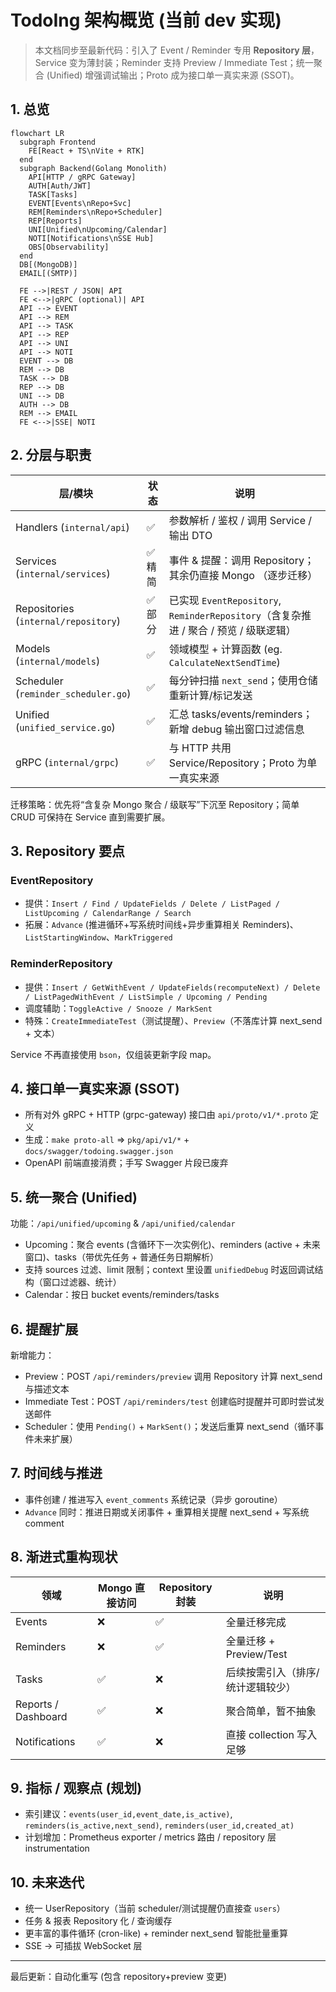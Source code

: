 # TodoIng 架构概览 (当前 dev 实现)

> 本文档同步至最新代码：引入了 Event / Reminder 专用 **Repository 层**，Service 变为薄封装；Reminder 支持 Preview / Immediate Test；统一聚合 (Unified) 增强调试输出；Proto 成为接口单一真实来源 (SSOT)。

## 1. 总览

```mermaid
flowchart LR
  subgraph Frontend
    FE[React + TS\nVite + RTK]
  end
  subgraph Backend(Golang Monolith)
    API[HTTP / gRPC Gateway]
    AUTH[Auth/JWT]
    TASK[Tasks]
    EVENT[Events\nRepo+Svc]
    REM[Reminders\nRepo+Scheduler]
    REP[Reports]
    UNI[Unified\nUpcoming/Calendar]
    NOTI[Notifications\nSSE Hub]
    OBS[Observability]
  end
  DB[(MongoDB)]
  EMAIL[(SMTP)]

  FE -->|REST / JSON| API
  FE <-->|gRPC (optional)| API
  API --> EVENT
  API --> REM
  API --> TASK
  API --> REP
  API --> UNI
  API --> NOTI
  EVENT --> DB
  REM --> DB
  TASK --> DB
  REP --> DB
  UNI --> DB
  AUTH --> DB
  REM --> EMAIL
  FE <-->|SSE| NOTI
```

## 2. 分层与职责

| 层/模块 | 状态 | 说明 |
|---------|------|------|
| Handlers (`internal/api`) | ✅ | 参数解析 / 鉴权 / 调用 Service / 输出 DTO |
| Services (`internal/services`) | ✅ 精简 | 事件 & 提醒：调用 Repository；其余仍直接 Mongo （逐步迁移） |
| Repositories (`internal/repository`) | ✅ 部分 | 已实现 `EventRepository`, `ReminderRepository`（含复杂推进 / 聚合 / 预览 / 级联逻辑） |
| Models (`internal/models`) | ✅ | 领域模型 + 计算函数 (eg. `CalculateNextSendTime`) |
| Scheduler (`reminder_scheduler.go`) | ✅ | 每分钟扫描 `next_send`；使用仓储重新计算/标记发送 |
| Unified (`unified_service.go`) | ✅ | 汇总 tasks/events/reminders；新增 debug 输出窗口过滤信息 |
| gRPC (`internal/grpc`) | ✅ | 与 HTTP 共用 Service/Repository；Proto 为单一真实来源 |

迁移策略：优先将“含复杂 Mongo 聚合 / 级联写”下沉至 Repository；简单 CRUD 可保持在 Service 直到需要扩展。

## 3. Repository 要点

### EventRepository

- 提供：`Insert / Find / UpdateFields / Delete / ListPaged / ListUpcoming / CalendarRange / Search`
- 拓展：`Advance` (推进循环+写系统时间线+异步重算相关 Reminders)、`ListStartingWindow`、`MarkTriggered`

### ReminderRepository

- 提供：`Insert / GetWithEvent / UpdateFields(recomputeNext) / Delete / ListPagedWithEvent / ListSimple / Upcoming / Pending`
- 调度辅助：`ToggleActive / Snooze / MarkSent`
- 特殊：`CreateImmediateTest`（测试提醒）、`Preview`（不落库计算 next_send + 文本）

Service 不再直接使用 `bson`，仅组装更新字段 map。

## 4. 接口单一真实来源 (SSOT)

- 所有对外 gRPC + HTTP (grpc-gateway) 接口由 `api/proto/v1/*.proto` 定义
- 生成：`make proto-all` => `pkg/api/v1/*` + `docs/swagger/todoing.swagger.json`
- OpenAPI 前端直接消费；手写 Swagger 片段已废弃

## 5. 统一聚合 (Unified)

功能：`/api/unified/upcoming` & `/api/unified/calendar`

- Upcoming：聚合 events (含循环下一次实例化)、reminders (active + 未来窗口)、tasks（带优先任务 + 普通任务日期解析）
- 支持 sources 过滤、limit 限制；context 里设置 `unifiedDebug` 时返回调试结构（窗口过滤器、统计）
- Calendar：按日 bucket events/reminders/tasks

## 6. 提醒扩展

新增能力：

- Preview：POST `/api/reminders/preview` 调用 Repository 计算 next_send 与描述文本
- Immediate Test：POST `/api/reminders/test` 创建临时提醒并可即时尝试发送邮件
- Scheduler：使用 `Pending()` + `MarkSent()`；发送后重算 next_send（循环事件未来扩展）

## 7. 时间线与推进

- 事件创建 / 推进写入 `event_comments` 系统记录（异步 goroutine）
- `Advance` 同时：推进日期或关闭事件 + 重算相关提醒 next_send + 写系统 comment

## 8. 渐进式重构现状

| 领域 | Mongo 直接访问 | Repository 封装 | 说明 |
|------|----------------|------------------|------|
| Events | ❌ | ✅ | 全量迁移完成 |
| Reminders | ❌ | ✅ | 全量迁移 + Preview/Test |
| Tasks | ✅ | ❌ | 后续按需引入（排序/统计逻辑较少） |
| Reports / Dashboard | ✅ | ❌ | 聚合简单，暂不抽象 |
| Notifications | ✅ | ❌ | 直接 collection 写入足够 |

## 9. 指标 / 观察点 (规划)

- 索引建议：`events(user_id,event_date,is_active)`, `reminders(is_active,next_send)`, `reminders(user_id,created_at)`
- 计划增加：Prometheus exporter / metrics 路由 / repository 层 instrumentation

## 10. 未来迭代

- 统一 UserRepository（当前 scheduler/测试提醒仍直接查 `users`）
- 任务 & 报表 Repository 化 / 查询缓存
- 更丰富的事件循环 (cron-like) + reminder next_send 智能批量重算
- SSE -> 可插拔 WebSocket 层

---
最后更新：自动化重写 (包含 repository+preview 变更)
